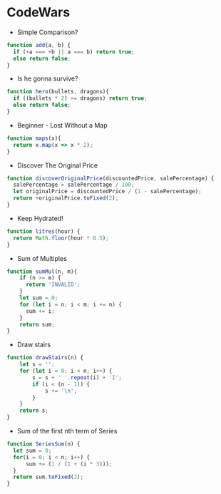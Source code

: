 # CodeWars
* Simple Comparison?
```javascript
function add(a, b) {
  if (+a === +b || a === b) return true;
  else return false;
}
```
* Is he gonna survive?
```javascript
function hero(bullets, dragons){
  if ((bullets * 2) >= dragons) return true;
  else return false;
}
```
* Beginner - Lost Without a Map
```javascript
function maps(x){
  return x.map(x => x * 2);
}
```
* Discover The Original Price
```javascript
function discoverOriginalPrice(discountedPrice, salePercentage) {
  salePercentage = salePercentage / 100;
  let originalPrice = discountedPrice / (1 - salePercentage);
  return +originalPrice.toFixed(2);
}
```
* Keep Hydrated!
```javascript
function litres(hour) {
  return Math.floor(hour * 0.5);
}
```
* Sum of Multiples
```javascript
function sumMul(n, m){
    if (n >= m) {
      return 'INVALID';
    }
    let sum = 0;
    for (let i = n; i < m; i += n) {
      sum += i;
    }
    return sum;
}
```
* Draw stairs
```javascript
function drawStairs(n) {
    let s = '';
    for (let i = 0; i < n; i++) {
        s = s + ' '.repeat(i) + 'I';
        if (i < (n - 1)) {
            s += '\n';
        }
    }
    return s;
}
```
* Sum of the first nth term of Series
```javascript
function SeriesSum(n) {
  let sum = 0;
  for(i = 0; i < n; i++) {
      sum += (1 / (1 + (i * 3)));
  }
  return sum.toFixed(2);
}
```